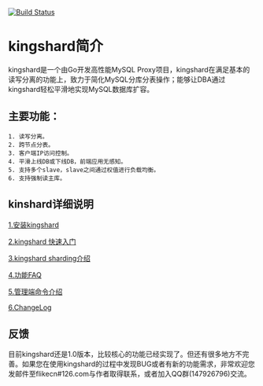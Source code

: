 [![Build Status](https://travis-ci.org/flike/kingshard.svg?branch=master)](https://travis-ci.org/flike/kingshard)

# kingshard简介

kingshard是一个由Go开发高性能MySQL Proxy项目，kingshard在满足基本的读写分离的功能上，致力于简化MySQL分库分表操作；能够让DBA通过kingshard轻松平滑地实现MySQL数据库扩容。

## 主要功能：	

	1. 读写分离。
	2. 跨节点分表。
	3. 客户端IP访问控制。
	4. 平滑上线DB或下线DB，前端应用无感知。
	5. 支持多个slave，slave之间通过权值进行负载均衡。
	6. 支持强制读主库。
	
## kinshard详细说明

[1.安装kingshard](./doc/KingDoc/kingshard_install_document.md)

[2.kingshard 快速入门](./doc/KingDoc/kingshard_quick_try.md)

[3.kingshard sharding介绍](./doc/KingDoc/kingshard_sharding_introduce.md)

[4.功能FAQ](./doc/KingDoc/function_FAQ.md)

[5.管理端命令介绍](./doc/KingDoc/admin_command_introduce.md)

[6.ChangeLog](./doc/KingDoc/change_log_CN.md)

## 反馈
目前kingshard还是1.0版本，比较核心的功能已经实现了。但还有很多地方不完善。如果您在使用kingshard的过程中发现BUG或者有新的功能需求，非常欢迎您发邮件至flikecn#126.com与作者取得联系，或者加入QQ群(147926796)交流。
